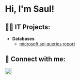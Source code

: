 <h1>Hi, I'm Saul! 
  
<h2>👨‍💻 IT Projects:</h2>

- <b>Databases </b>
  - [microsoft sql queries report](https://drive.google.com/file/d/1PjxOOoFx-lg05wK_QOgCz2wQrVwcCg_7/view?usp=sharing)


<h2> 🤳 Connect with me:</h2>

[<img align="left" alt="JoshMadakor | LinkedIn" width="22px" src="https://cdn.jsdelivr.net/npm/simple-icons@v3/icons/linkedin.svg" />][linkedin]


[linkedin]: https://linkedin.com/in/joshmadakor

<!--
**joshmadakor1/joshmadakor1** is a ✨ _special_ ✨ repository because its `README.md` (this file) appears on your GitHub profile.

